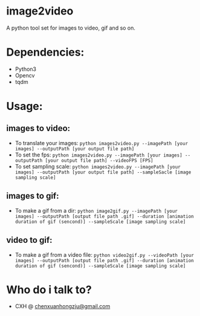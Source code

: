 # image2video
A python tool set for images to video, gif and so on.

# Dependencies:
- Python3
- Opencv
- tqdm

# Usage:
## images to video:
- To translate your images: `python images2video.py --imagePath [your images] --outputPath [your output file path]`
- To set the fps: `python images2video.py --imagePath [your images] --outputPath [your output file path] --videoFPS [FPS]`
- To set sampling scale: `python images2video.py --imagePath [your images] --outputPath [your output file path] --sampleSacle [image sampling scale]`

## images to gif:
- To make a gif from a dir: `python image2gif.py --imagePath [your images] --outputPath [output file path .gif] --duration [animation duration of gif (sencond)] --sampleScale [image sampling scale]`

## video to gif:
- To make a gif from a video file: `python video2gif.py --videoPath [your images] --outputPath [output file path .gif] --duration [animation duration of gif (sencond)] --sampleScale [image sampling scale]`

# Who do i talk to?
- CXH @ chenxuanhongzju@gmail.com
